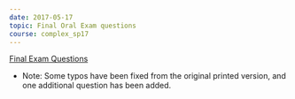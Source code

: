 ```yaml
---
date: 2017-05-17
topic: Final Oral Exam questions
course: complex_sp17
---
```


[Final Exam Questions](http://ckottke.ncf.edu/complex/final_questions.pdf)
- Note: Some typos have been fixed from the original printed version, and one additional question has been added.
